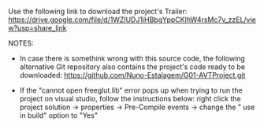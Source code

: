 Use the following link to download the project's Trailer:
https://drive.google.com/file/d/1WZlUDJ1iHBbgYppCKIhW4rsMc7v_zzEL/view?usp=share_link

NOTES:
- In case there is somethink wrong with this source code, the following alternative Git repository also contains the project's code ready to be downloaded: https://github.com/Nuno-Estalagem/G01-AVTProject.git 

- If the "cannot open freeglut.lib" error pops up when trying to run the project on visual studio, follow the instructions below:
right click the project solution -> properties -> Pre-Compile events -> change the " use in build" option to "Yes" 
